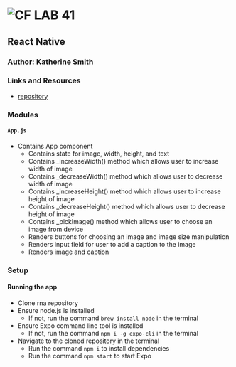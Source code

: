 ![CF](http://i.imgur.com/7v5ASc8.png) LAB 41
=================================================

## React Native

### Author: Katherine Smith

### Links and Resources
* [repository](https://github.com/ksmith10309/rna)

### Modules
#### `App.js`
- Contains App component
  - Contains state for image, width, height, and text
  - Contains _increaseWidth() method which allows user to increase width of image
  - Contains _decreaseWidth() method which allows user to decrease width of image
  - Contains _increaseHeight() method which allows user to increase height of image
  - Contains _decreaseHeight() method which allows user to decrease height of image
  - Contains _pickImage() method which allows user to choose an image from device
  - Renders buttons for choosing an image and image size manipulation
  - Renders input field for user to add a caption to the image
  - Renders image and caption

### Setup
#### Running the app
* Clone rna repository
* Ensure node.js is installed
  * If not, run the command `brew install node` in the terminal
* Ensure Expo command line tool is installed
  * If not, run the command `npm i -g expo-cli` in the terminal
* Navigate to the cloned repository in the terminal
  * Run the command `npm i` to install dependencies
  * Run the command `npm start` to start Expo